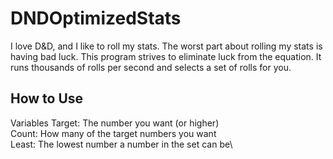 # DNDOptimizedStats

I love D&D, and I like to roll my stats. The worst part about rolling my stats is having bad luck.
This program strives to eliminate luck from the equation. It runs thousands of rolls per second and selects a set of rolls for you.

## How to Use

Variables
Target: The number you want (or higher)\
Count: How many of the target numbers you want\
Least: The lowest number a number in the set can be\
